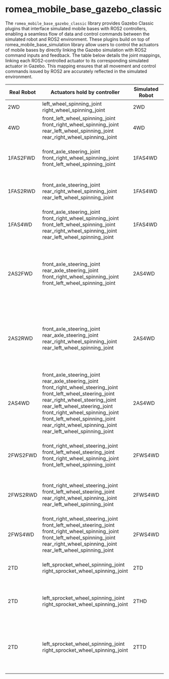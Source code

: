 # romea_mobile_base_gazebo_classic

The `romea_mobile_base_gazebo_classic` library provides Gazebo Classic plugins that interface simulated mobile bases with ROS2 controllers, enabling a seamless flow of data and control commands between the simulated robot and ROS2 environment. These plugins build on top of romea_mobile_base_simulation library allow users to control the actuators  of mobile bases by directly linking the Gazebo simulation with ROS2 command inputs and feedback. The table below details the joint mappings, linking each ROS2-controlled actuator to its corresponding simulated actuator in Gazebo. This mapping ensures that all movement and control commands issued by ROS2 are accurately reflected in the simulated environment.

| Real Robot | Actuators hold by controller                                 | Simulated Robot | Actuators hold by simulator                                  |
| ---------- | ------------------------------------------------------------ | --------------- | ------------------------------------------------------------ |
| 2WD        | left_wheel_spinning_joint <br>right_wheel_spinning_joint     | 2WD             | left_wheel_spinning joint <br/>right_wheel_spinning_joint    |
| 4WD        | front_left_wheel_spinning_joint <br/>front_right_wheel_spinning_joint <br/>rear_left_wheel_spinning_joint <br/>rear_right_wheel_spinning_joint | 4WD             | front_left_wheel_spinning joint <br/>front_right_wheel_spinning_joint <br/>rear_left_wheel_spinning joint <br/>rear_right_wheel_spinning_joint |
| 1FAS2FWD   | front_axle_steering_joint <br/>front_right_wheel_spinning_joint <br/>front_left_wheel_spinning_joint | 1FAS4WD         | front_axle_steering_joint <br/>front_right_wheel_spinning_joint <br/>front_left_wheel_spinning_joint <br/>rear_right_wheel_spinning_joint <br/>rear_left_wheel_spinning_joint |
| 1FAS2RWD   | front_axle_steering_joint <br/>rear_right_wheel_spinning_joint <br/>rear_left_wheel_spinning_joint | 1FAS4WD         | front_axle_steering_joint <br/>front_right_wheel_spinning_joint <br/>front_left_wheel_spinning_joint <br/>rear_right_wheel_spinning_joint <br/>rear_left_wheel_spinning_joint |
| 1FAS4WD    | front_axle_steering_joint <br/>front_right_wheel_spinning_joint <br/>front_left_wheel_spinning_joint <br/>rear_right_wheel_spinning_joint <br/>rear_left_wheel_spinning_joint | 1FAS4WD         | front_axle_steering_joint <br/>front_right_wheel_spinning_joint <br/>front_left_wheel_spinning_joint <br/>rear_right_wheel_spinning_joint <br/>rear_left_wheel_spinning_joint |
| 2AS2FWD    | front_axle_steering_joint <br/>rear_axle_steering_joint <br/>front_right_wheel_spinning_joint <br/>front_left_wheel_spinning_joint | 2AS4WD          | front_axle_steering_joint <br/>rear_axle_steering_joint <br/>front_right_wheel_steering_joint <br/>front_left_wheel_steering_joint <br/>rear_right_wheel_steering_joint <br/>rear_left_wheel_steering_joint</br> front_right_wheel_spinning_joint <br/>front_left_wheel_spinning_joint <br/>rear_right_wheel_spinning_joint <br/>rear_left_wheel_spinning_joint |
| 2AS2RWD    | front_axle_steering_joint <br/>rear_axle_steering_joint <br/>rear_right_wheel_spinning_joint <br/>rear_left_wheel_spinning_joint | 2AS4WD          | front_axle_steering_joint <br/>rear_axle_steering_joint <br/>front_right_wheel_steering_joint <br/>front_left_wheel_steering_joint <br/>rear_right_wheel_steering_joint <br/>rear_left_wheel_steering_joint</br> front_right_wheel_spinning_joint <br/>front_left_wheel_spinning_joint <br/>rear_right_wheel_spinning_joint <br/>rear_left_wheel_spinning_joint |
| 2AS4WD     | front_axle_steering_joint <br/>rear_axle_steering_joint <br/>front_right_wheel_steering_joint <br/>front_left_wheel_steering_joint <br/>rear_right_wheel_steering_joint <br/>rear_left_wheel_steering_joint</br> front_right_wheel_spinning_joint <br/>front_left_wheel_spinning_joint <br/>rear_right_wheel_spinning_joint <br/>rear_left_wheel_spinning_joint | 2AS4WD          | front_axle_steering_joint <br/>rear_axle_steering_joint <br/>front_right_wheel_steering_joint <br/>front_left_wheel_steering_joint <br/>rear_right_wheel_steering_joint <br/>rear_left_wheel_steering_joint</br> front_right_wheel_spinning_joint <br/>front_left_wheel_spinning_joint <br/>rear_right_wheel_spinning_joint <br/>rear_left_wheel_spinning_joint |
| 2FWS2FWD   | front_right_wheel_steering_joint <br/>front_left_wheel_steering_joint <br/>front_right_wheel_spinning_joint <br/>front_left_wheel_spinning_joint | 2FWS4WD         | front_right_wheel_steering_joint <br/>front_left_wheel_steering_joint <br/>front_right_wheel_spinning_joint <br/>front_left_wheel_spinning_joint <br/>rear_right_wheel_spinning_joint <br/>rear_left_wheel_spinning_joint |
| 2FWS2RWD   | front_right_wheel_steering_joint <br/>front_left_wheel_steering_joint <br/>rear_right_wheel_spinning_joint <br/>rear_left_wheel_spinning_joint | 2FWS4WD         | front_right_wheel_steering_joint <br/>front_left_wheel_steering_joint <br/>front_right_wheel_spinning_joint <br/>front_left_wheel_spinning_joint <br/>rear_right_wheel_spinning_joint <br/>rear_left_wheel_spinning_joint |
| 2FWS4WD    | front_right_wheel_steering_joint <br/>front_left_wheel_steering_joint <br/>front_right_wheel_spinning_joint <br/>front_left_wheel_spinning_joint <br/>rear_right_wheel_spinning_joint <br/>rear_left_wheel_spinning_joint | 2FWS4WD         | front_right_wheel_steering_joint <br/>front_left_wheel_steering_joint <br/>front_right_wheel_spinning_joint <br/>front_left_wheel_spinning_joint <br/>rear_right_wheel_spinning_joint <br/>rear_left_wheel_spinning_joint |
| 2TD        | left_sprocket_wheel_spinning_joint</br> right_sprocket_wheel_spinning_joint</br> | 2TD             | left_sprocket_wheel_spinning_joint</br> right_sprocket_wheel_spinning_joint</br> left_idler_wheel_spinning_joint</br> right_idler_wheel_spinning_joint</br> |
| 2TD        | left_sprocket_wheel_spinning_joint</br> right_sprocket_wheel_spinning_joint</br> | 2THD            | left_sprocket_wheel_spinning_joint</br> right_sprocket_wheel_spinning_joint</br> front_left_idler_wheel_spinning_joint</br> front_right_idler_wheel_spinning_joint</br> rear_left_idler_wheel_spinning_joint</br> rear_right_idler_wheel_spinning_joint</br> |
| 2TD        | left_sprocket_wheel_spinning_joint</br> right_sprocket_wheel_spinning_joint</br> | 2TTD            | left_sprocket_wheel_spinning_joint</br> right_sprocket_wheel_spinning_joint</br> left_idler_wheel_spinning_joint</br> right_idler_wheel_spinning_joint</br> front_left_roller_wheel_spinning_joint</br> front_right_roller_wheel_spinning_joint</br> rear_left_roller_wheel_spinning_joint</br> rear_right_roller_wheel_spinning_joint</br> |



